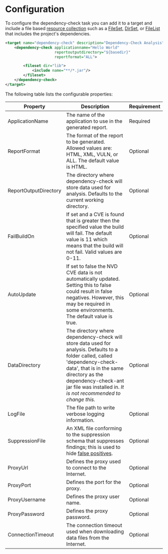 Configuration
====================
To configure the dependency-check task you can add it to a target and include a
file based [resource collection](http://ant.apache.org/manual/Types/resources.html#collection)
such as a [FileSet](http://ant.apache.org/manual/Types/fileset.html), [DirSet](http://ant.apache.org/manual/Types/dirset.html),
or [FileList](http://ant.apache.org/manual/Types/filelist.html) that includes
the project's dependencies.

```xml
<target name="dependency-check" description="Dependency-Check Analysis">
    <dependency-check applicationname="Hello World"
                      reportoutputdirectory="${basedir}"
                      reportformat="ALL">

        <fileset dir="lib">
            <include name="**/*.jar"/>
        </fileset>
    </dependency-check>
</target>
```
The following table lists the configurable properties:

Property              | Description | Requirement
----------------------|-------------|---------
ApplicationName       | The name of the application to use in the generated report. | Required
ReportFormat          | The format of the report to be generated. Allowed values are: HTML, XML, VULN, or ALL. The default value is HTML.| Optional
ReportOutputDirectory | The directory where dependency-check will store data used for analysis. Defaults to the current working directory. | Optional
FailBuildOn           | If set and a CVE is found that is greater then the specified value the build will fail. The default value is 11 which means that the build will not fail. Valid values are 0-11. | Optional
AutoUpdate            | If set to false the NVD CVE data is not automatically updated. Setting this to false could result in false negatives. However, this may be required in some environments. The default value is true. | Optional
DataDirectory         | The directory where dependency-check will store data used for analysis. Defaults to a folder called, called 'dependency-check-data', that is in the same directory as the dependency-check-ant jar file was installed in. *It is not recommended to change this.* | Optional
LogFile               | The file path to write verbose logging information. | Optional
SuppressionFile       | An XML file conforming to the suppression schema that suppresses findings; this is used to hide [false positives](../suppression.html). | Optional
ProxyUrl              | Defines the proxy used to connect to the Internet. | Optional
ProxyPort             | Defines the port for the proxy. | Optional
ProxyUsername         | Defines the proxy user name. | Optional
ProxyPassword         | Defines the proxy password. | Optional
ConnectionTimeout     | The connection timeout used when downloading data files from the Internet. | Optional


